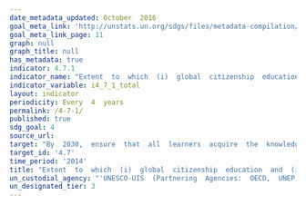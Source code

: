```yaml
---
date_metadata_updated: October  2016
goal_meta_link: 'http://unstats.un.org/sdgs/files/metadata-compilation/Metadata-Goal-4.pdf'
goal_meta_link_page: 11
graph: null
graph_title: null
has_metadata: true
indicator: 4.7.1
indicator_name: "Extent  to  which  (i)  global  citizenship  education  and  (ii)  education  for  sustainable  development,  including  gender  equality  and  human  rights,  are  mainstreamed  at  all  levels  in:  (a)  national  education  policies,  (b)  curricula,  (c)  teacher  education  and  (d)  student  assessment"
indicator_variable: i4_7_1_total
layout: indicator
periodicity: Every  4  years
permalink: /4-7-1/
published: true
sdg_goal: 4
source_url: 
target: "By  2030,  ensure  that  all  learners  acquire  the  knowledge  and  skills  needed  to  promote  sustainable  development,  including,  among  others,  through  education  for  sustainable  development  and  sustainable  lifestyles,  human  rights,  gender  equality,  promotion  of  a  culture  of  peace  and  non-violence,  global  citizenship  and  appreciation  of  cultural  diversity  and  of  cultures  contribution  to  sustainable  development."
target_id: '4.7'
time_period: '2014'
title: "Extent  to  which  (i)  global  citizenship  education  and  (ii)  education  for  sustainable  development,  including  gender  equality  and  human  rights,  are  mainstreamed  at  all  levels  in:  (a)  national  education  policies,  (b)  curricula,  (c)  teacher  education  and  (d)  student  assessment"
un_custodial_agency: "'UNESCO-UIS  (Partnering  Agencies:  OECD,  UNEP,  UN  Women)'"
un_designated_tier: 3
---
```

